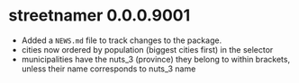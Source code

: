 # streetnamer 0.0.0.9001

* Added a `NEWS.md` file to track changes to the package.
* cities now ordered by population (biggest cities first) in the selector
* municipalities have the nuts_3 (province) they belong to within brackets, unless their name corresponds to nuts_3 name
